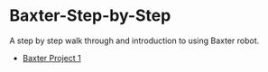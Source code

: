 # Baxter-Step-by-Step
A step by step walk through and introduction to using Baxter robot.

- [Baxter Project 1](https://github.com/Jwkellenberger/Baxter-Step-by-Step/blob/master/Baxter-Project1.ipynb)
